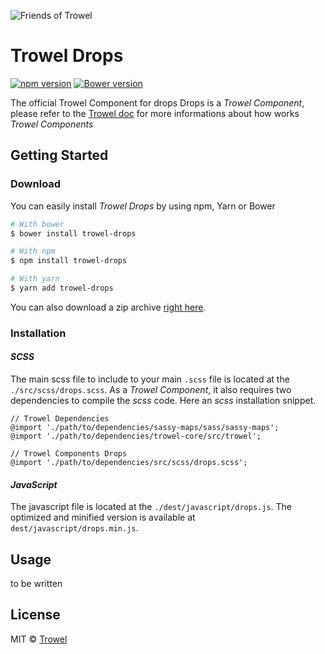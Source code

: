![Friends of Trowel](https://raw.githubusercontent.com/Trowel/Trowel/master/media/dist/banners/friendsoftrowel-black-on-transparent.png)

# Trowel Drops
[![npm version](https://badge.fury.io/js/trowel-Drops.svg)](https://badge.fury.io/js/trowel)
[![Bower version](https://badge.fury.io/bo/trowel-Drops.svg)](https://badge.fury.io/bo/trowel-Drops)

The official Trowel Component for drops
Drops is a *Trowel Component*, please refer to the [Trowel doc](http://trowel.github.io/) for more informations about how works *Trowel Components*

## Getting Started
### Download
You can easily install *Trowel Drops* by using npm, Yarn or Bower

```bash
# With bower
$ bower install trowel-drops

# With npm
$ npm install trowel-drops

# With yarn
$ yarn add trowel-drops
```

You can also download a zip archive [right here](https://github.com/FriendsOfTrowel/Drops/archive/master.zip).

### Installation
#### *SCSS*
The main scss file to include to your main `.scss` file is located at the `./src/scss/drops.scss`. As a *Trowel Component*, it also requires two dependencies to compile the *scss* code. Here an *scss* installation snippet.

```
// Trowel Dependencies
@import './path/to/dependencies/sassy-maps/sass/sassy-maps';
@import './path/to/dependencies/trowel-core/src/trowel';

// Trowel Components Drops
@import './path/to/dependencies/src/scss/drops.scss';
```

#### *JavaScript*
The javascript file is located at the `./dest/javascript/drops.js`. The optimized and minified version is available at `dest/javascript/drops.min.js`.



## Usage
to be written

## License
MIT © [Trowel](trowel.github.io)

